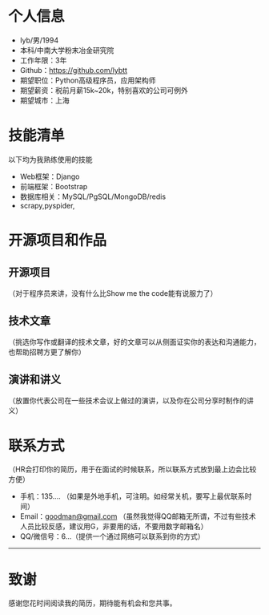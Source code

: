 
      
# 个人信息

 - lyb/男/1994 
 - 本科/中南大学粉末冶金研究院 
 - 工作年限：3年
 - Github：https://github.com/lybtt
 - 期望职位：Python高级程序员，应用架构师
 - 期望薪资：税前月薪15k~20k，特别喜欢的公司可例外
 - 期望城市：上海


# 技能清单

以下均为我熟练使用的技能

- Web框架：Django
- 前端框架：Bootstrap
- 数据库相关：MySQL/PgSQL/MongoDB/redis
- scrapy,pyspider,

      
# 开源项目和作品


## 开源项目
（对于程序员来讲，没有什么比Show me the code能有说服力了）



## 技术文章
（挑选你写作或翻译的技术文章，好的文章可以从侧面证实你的表达和沟通能力，也帮助招聘方更了解你）



## 演讲和讲义
（放置你代表公司在一些技术会议上做过的演讲，以及你在公司分享时制作的讲义）


    
    
# 联系方式

（HR会打印你的简历，用于在面试的时候联系，所以联系方式放到最上边会比较方便）

- 手机：135.... （如果是外地手机，可注明。如经常关机，要写上最优联系时间）
- Email：goodman@gmail.com （虽然我觉得QQ邮箱无所谓，不过有些技术人员比较反感，建议用G，非要用的话，不要用数字邮箱名）
- QQ/微信号：6...（提供一个通过网络可以联系到你的方式）


---      
# 致谢
感谢您花时间阅读我的简历，期待能有机会和您共事。
